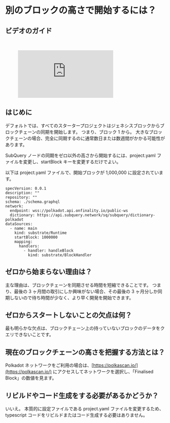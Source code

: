 # 別のブロックの高さで開始するには？

## ビデオのガイド

<br/>
<figure class="video_container">
  <iframe src="https://www.youtube.com/embed/ZiNSXDMHmBk" frameborder="0" allowfullscreen="true"></iframe>
</figure>

## はじめに

デフォルトでは、すべてのスタータープロジェクトはジェネシスブロックからブロックチェーンの同期を開始します。 つまり、ブロック 1 から。 大きなブロックチェーンの場合、完全に同期するのに通常数日または数週間がかかる可能性があります。

SubQuery ノードの同期をゼロ以外の高さから開始するには、project.yaml ファイルを変更し、startBlock キーを変更するだけでよい。

以下は project.yaml ファイルで、開始ブロックが 1,000,000 に設定されています。

```shell
specVersion: 0.0.1
description: ""
repository: ""
schema: ./schema.graphql
network:
  endpoint: wss://polkadot.api.onfinality.io/public-ws
  dictionary: https://api.subquery.network/sq/subquery/dictionary-polkadot
dataSources:
  - name: main
    kind: substrate/Runtime
    startBlock: 1000000
    mapping:
      handlers:
        - handler: handleBlock
          kind: substrate/BlockHandler
```

## ゼロから始まらない理由は？

主な理由は、ブロックチェーンを同期させる時間を短縮できることです。 つまり、最後の 3 ヶ月間の取引にしか興味がない場合、その最後の 3 ヶ月分しか同期しないので待ち時間が少なく、より早く開発を開始できます。

## ゼロからスタートしないことの欠点は何？

最も明らかな欠点は、ブロックチェーン上の持っていないブロックのデータをクエリできないことです。

## 現在のブロックチェーンの高さを把握する方法とは？

Polkadot ネットワークをご利用の場合は、[https://polkascan.io/](https://polkascan.io/) にアクセスしてネットワークを選択し、「Finalised Block」の数値を見ます。

## リビルドやコード生成をする必要があるかどうか？

いいえ。 本質的に設定ファイルである project.yaml ファイルを変更するため、typescript コードをリビルドまたはコード生成する必要はありません。
